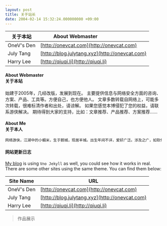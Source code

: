 ```yaml
---
layout: post
title: 关于站长
date: 2004-02-14 15:32:24.000000000 +09:00
---
```


| 关于本站      |  About Webmaster                              |
| ------------ | ---------------------------------------------------|
| OneV's Den   | [http://onevcat.com](http://onevcat.com)           |
| July Tang    | [http://blog.julytang.xyz](http://onevcat.com)     |
| Harry Lee    | [http://qiuqi.li](http://qiuqi.li)                 |


#### About Webmaster<br>关于本站
始建于2005年，几经改版，发展到现在。
主要提供信息与网络安全方面的咨询、方案、产品、工具等。方便自己，也方便他人。
文章多数转载自网络上，可能多次转载，很难标清作者和出处，请谅解。
如果您感觉本博侵犯了您的权益，请联系游侠解决。
期待得到大家的支持，比如：文章推荐、产品推荐、方案推荐…… 

#### About Me<br>关于本人

```bash
网络游侠，江湖中的小蝦米，生于鹅城，现居羊城。出生年间不详，爱好广泛。涉及之广，如软件使用、设计、游泳、爬山、音乐等
```

#### 网站更新日志

[My blog](http://onevcat.com) is using `Vno Jekyll` as well, you could see how it works in real. There are some other sites using the same theme. You can find them below:

| Site Name    | URL                                                |
| ------------ | ---------------------------------------------------|
| OneV's Den   | [http://onevcat.com](http://onevcat.com)           |
| July Tang    | [http://blog.julytang.xyz](http://onevcat.com)     |
| Harry Lee    | [http://qiuqi.li](http://qiuqi.li)                 |

> 作品展示
